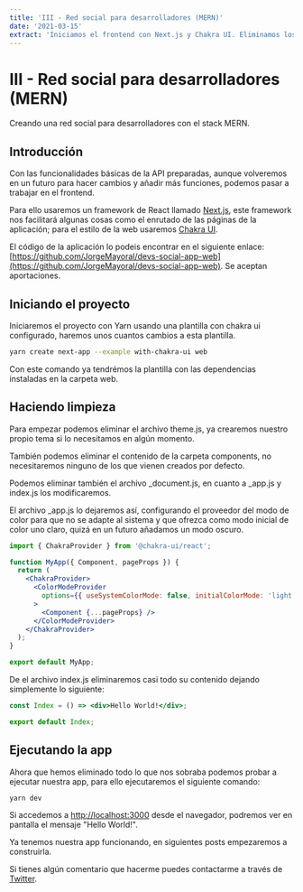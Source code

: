 ```yaml
---
title: 'III - Red social para desarrolladores (MERN)'
date: '2021-03-15'
extract: 'Iniciamos el frontend con Next.js y Chakra UI. Eliminamos los archivos que no vamos a necesitar.'
---
```


# III - Red social para desarrolladores (MERN)

Creando una red social para desarrolladores con el stack MERN.

## Introducción

Con las funcionalidades básicas de la API preparadas, aunque volveremos en un futuro para hacer cambios y añadir más funciones, podemos pasar a trabajar en el frontend.

Para ello usaremos un framework de React llamado [Next.js](https://nextjs.org), este framework nos facilitará algunas cosas como el enrutado de las páginas de la aplicación; para el estilo de la web usaremos [Chakra UI](https://chakra-ui.com).

El código de la aplicación lo podeis encontrar en el siguiente enlace: [https://github.com/JorgeMayoral/devs-social-app-web](https://github.com/JorgeMayoral/devs-social-app-web). Se aceptan aportaciones.

## Iniciando el proyecto

Iniciaremos el proyecto con Yarn usando una plantilla con chakra ui configurado, haremos unos cuantos cambios a esta plantilla.

```bash
yarn create next-app --example with-chakra-ui web
```

Con este comando ya tendrémos la plantilla con las dependencias instaladas en la carpeta web.

## Haciendo limpieza

Para empezar podemos eliminar el archivo theme.js, ya crearemos nuestro propio tema si lo necesitamos en algún momento.

También podemos eliminar el contenido de la carpeta components, no necesitaremos ninguno de los que vienen creados por defecto.

Podemos eliminar también el archivo _document.js, en cuanto a _app.js y index.js los modificaremos.

El archivo _app.js lo dejaremos así, configurando el proveedor del modo de color para que no se adapte al sistema y que ofrezca como modo inicial de color uno claro, quizá en un futuro añadamos un modo oscuro.

```jsx
import { ChakraProvider } from '@chakra-ui/react';

function MyApp({ Component, pageProps }) {
  return (
    <ChakraProvider>
      <ColorModeProvider
        options={{ useSystemColorMode: false, initialColorMode: 'light' }}
      >
        <Component {...pageProps} />
      </ColorModeProvider>
    </ChakraProvider>
  );
}

export default MyApp;
```

De el archivo index.js eliminaremos casi todo su contenido dejando simplemente lo siguiente:

```jsx
const Index = () => <div>Hello World!</div>;

export default Index;
```

## Ejecutando la app

Ahora que hemos eliminado todo lo que nos sobraba podemos probar a ejecutar nuestra app, para ello ejecutaremos el siguiente comando:

```jsx
yarn dev
```

Si accedemos a [http://localhost:3000](http://localhost:3000) desde el navegador, podremos ver en pantalla el mensaje "Hello World!".

Ya tenemos nuestra app funcionando, en siguientes posts empezaremos a construirla.

Si tienes algún comentario que hacerme puedes contactarme a través de [Twitter](https://twitter.com/Dev_Yorch).

[](https://twitter.com/Dev_Yorch)